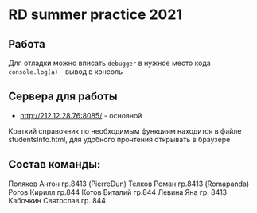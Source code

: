# RD summer practice 2021

## Работа
Для отладки можно вписать `debugger` в нужное место кода
`console.log(a)` - вывод в консоль

## Сервера для работы
 - http://212.12.28.76:8085/ - основной
 
Краткий справочник по необходимым функциям находится в файле studentsInfo.html, 
для удобного прочтения открывать в браузере

## Состав команды:
Поляков Антон гр.8413 (PierreDun)
Телков Роман гр.8413 (Romapanda)
Рогов Кирилл гр.844
Котов Виталий гр.844
Левина Яна гр. 8413
Кабочкин Святослав гр. 844